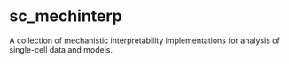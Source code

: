 # sc_mechinterp
A collection of mechanistic interpretability implementations for analysis of single-cell data and models.
